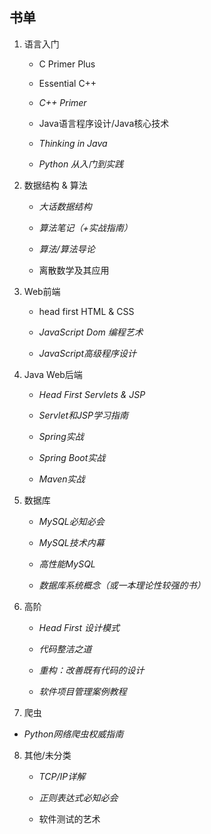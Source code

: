 ## 书单

1. 语言入门
   + C Primer Plus

   + Essential C++

   + *C++ Primer*

   + Java语言程序设计/Java核心技术

   + *Thinking in Java*

   + *Python 从入门到实践*

2. 数据结构 & 算法
   + *大话数据结构*

   + *算法笔记（+实战指南）*

   + *算法/算法导论*

   + 离散数学及其应用

3. Web前端
   + head first HTML & CSS

   + *JavaScript Dom 编程艺术*

   + *JavaScript高级程序设计*

4. Java Web后端
   + *Head First Servlets & JSP*

   + *Servlet和JSP学习指南*

   + *Spring实战*

   + *Spring Boot实战*

   + *Maven实战*

5. 数据库
   + *MySQL必知必会*

   + *MySQL技术内幕*

   + *高性能MySQL*

   + *数据库系统概念（或一本理论性较强的书）*

6. 高阶
   + *Head First 设计模式*

   + *代码整洁之道*

   + *重构：改善既有代码的设计*

   + *软件项目管理案例教程*

7. 爬虫
  + *Python网络爬虫权威指南*  

8. 其他/未分类
   + *TCP/IP详解*

   + *正则表达式必知必会*

   + 软件测试的艺术
